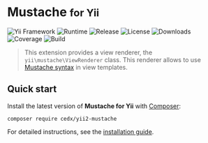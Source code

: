 # Mustache <small>for Yii</small>
![Yii Framework](https://badgen.net/badge/yii/%3E%3D2.0.0/green) ![Runtime](https://badgen.net/packagist/php/cedx/yii2-mustache) ![Release](https://badgen.net/packagist/v/cedx/yii2-mustache) ![License](https://badgen.net/packagist/license/cedx/yii2-mustache) ![Downloads](https://badgen.net/packagist/dt/cedx/yii2-mustache) ![Coverage](https://badgen.net/coveralls/c/github/cedx/yii2-mustache) ![Build](https://badgen.net/github/checks/cedx/yii2-mustache/main)

> This extension provides a view renderer, the `yii\mustache\ViewRenderer` class.
> This renderer allows to use [Mustache syntax](https://mustache.github.io/mustache.5.html) in view templates.

## Quick start
Install the latest version of **Mustache for Yii** with [Composer](https://getcomposer.org):

```shell
composer require cedx/yii2-mustache
```

For detailed instructions, see the [installation guide](installation.md).
